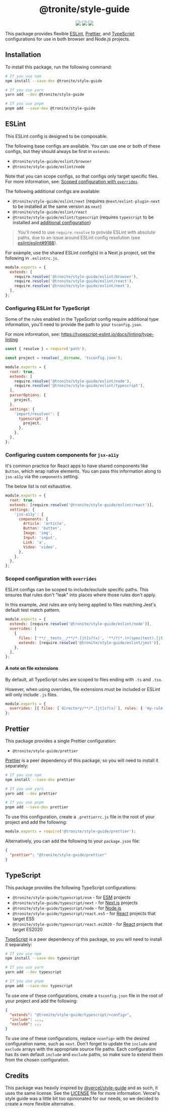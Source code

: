 <p align="center">
  <h1 align="center">@tronite/style-guide</h1>
</p>

<p align="center">
  <img src="https://img.shields.io/npm/v/%40tronite%2Fstyle-guide" />
  <img src="https://img.shields.io/github/actions/workflow/status/tronite/style-guide/release.yaml" />
  <img src="https://img.shields.io/github/license/tronite/style-guide" />
</p>

This package provides flexible [ESLint](https://eslint.org/), [Prettier](https://prettier.io/), and [TypeScript](https://typescriptlang.org/) configurations for use in both browser and Node.js projects.

## Installation

To install this package, run the following command:

```sh
# If you use npm
npm install --save-dev @tronite/style-guide

# If you use yarn
yarn add --dev @tronite/style-guide

# If you use pnpm
pnpm add --save-dev @tronite/style-guide
```

## ESLint

This ESLint config is designed to be composable.

The following base configs are available. You can use one or both of these
configs, but they should always be first in `extends`:

- `@tronite/style-guide/eslint/browser`
- `@tronite/style-guide/eslint/node`

Note that you can scope configs, so that configs only target specific files.
For more information, see: [Scoped configuration with `overrides`](#scoped-configuration-with-overrides).

The following additional configs are available:

- `@tronite/style-guide/eslint/next` (requires `@next/eslint-plugin-next` to be installed at the same version as `next`)
- `@tronite/style-guide/eslint/react`
- `@tronite/style-guide/eslint/typescript` (requires `typescript` to be installed and [additional configuration](#configuring-eslint-for-typescript))

> You'll need to use `require.resolve` to provide ESLint with absolute paths,
> due to an issue around ESLint config resolution (see
> [eslint/eslint#9188](https://github.com/eslint/eslint/issues/9188)).

For example, use the shared ESLint config(s) in a Next.js project, set the
following in `.eslintrc.js`.

```js
module.exports = {
  extends: [
    require.resolve('@tronite/style-guide/eslint/browser'),
    require.resolve('@tronite/style-guide/eslint/react'),
    require.resolve('@tronite/style-guide/eslint/next'),
  ],
};
```

### Configuring ESLint for TypeScript

Some of the rules enabled in the TypeScript config require additional type
information, you'll need to provide the path to your `tsconfig.json`.

For more information, see: https://typescript-eslint.io/docs/linting/type-linting

```js
const { resolve } = require('path');

const project = resolve(__dirname, 'tsconfig.json');

module.exports = {
  root: true,
  extends: [
    require.resolve('@tronite/style-guide/eslint/node'),
    require.resolve('@tronite/style-guide/eslint/typescript'),
  ],
  parserOptions: {
    project,
  },
  settings: {
    'import/resolver': {
      typescript: {
        project,
      },
    },
  },
};
```

### Configuring custom components for `jsx-a11y`

It's common practice for React apps to have shared components like `Button`,
which wrap native elements. You can pass this information along to `jsx-a11y`
via the `components` setting.

The below list is not exhaustive.

```js
module.exports = {
  root: true,
  extends: [require.resolve('@tronite/style-guide/eslint/react')],
  settings: {
    'jsx-a11y': {
      components: {
        Article: 'article',
        Button: 'button',
        Image: 'img',
        Input: 'input',
        Link: 'a',
        Video: 'video',
      },
    },
  },
};
```

### Scoped configuration with `overrides`

ESLint configs can be scoped to include/exclude specific paths. This ensures
that rules don't "leak" into places where those rules don't apply.

In this example, Jest rules are only being applied to files matching Jest's
default test match pattern.

```js
module.exports = {
  extends: [require.resolve('@tronite/style-guide/eslint/node')],
  overrides: [
    {
      files: ['**/__tests__/**/*.[jt]s?(x)', '**/?(*.)+(spec|test).[jt]s?(x)'],
      extends: [require.resolve('@tronite/style-guide/eslint/jest')],
    },
  ],
};
```

#### A note on file extensions

By default, all TypeScript rules are scoped to files ending with `.ts` and
`.tsx`.

However, when using overrides, file extensions must be included or ESLint will
only include `.js` files.

```js
module.exports = {
  overrides: [{ files: [`directory/**/*.[jt]s?(x)`], rules: { 'my-rule': 'off' } }],
};
```

## Prettier

This package provides a single Prettier configuration:

- `@tronite/style-guide/prettier`

[Prettier](https://prettier.io/) is a peer dependency of this package, so you will need to install it separately:

```sh
# If you use npm
npm install --save-dev prettier

# If you use yarn
yarn add --dev prettier

# If you use pnpm
pnpm add --save-dev prettier
```

To use this configuration, create a `.prettierrc.js` file in the root of your project and add the following:

```js
module.exports = require('@tronite/style-guide/prettier');
```

Alternatively, you can add the following to your `package.json` file:

```json
{
  "prettier": "@tronite/style-guide/prettier"
}
```

## TypeScript

This package provides the following TypeScript configurations:

- `@tronite/style-guide/typescript/esm` - for [ESM](https://nodejs.org/api/esm.html) projects
- `@tronite/style-guide/typescript/next` - for [Next.js](https://nextjs.org/) projects
- `@tronite/style-guide/typescript/node` - for [Node.js](https://nodejs.org/)
- `@tronite/style-guide/typescript/react.es5` - for [React](https://reactjs.org/) projects that target ES5
- `@tronite/style-guide/typescript/react.es2020` - for [React](https://reactjs.org/) projects that target ES2020

[TypeScript](https://typescriptlang.org/) is a peer dependency of this package, so you will need to install it separately:

```sh
# If you use npm
npm install --save-dev typescript

# If you use yarn
yarn add --dev typescript

# If you use pnpm
pnpm add --save-dev typescript
```

To use one of these configurations, create a `tsconfig.json` file in the root of your project and add the following:

```json
{
  "extends": "@tronite/style-guide/typescript/<config>",
  "include": ...,
  "exclude": ...
}
```

To use one of these configurations, replace `<config>` with the desired configuration name, such as `next`. Don't forget to update the `include` and `exclude` arrays with the appropriate source file paths. Each configuration has its own default `include` and `exclude` paths, so make sure to extend them from the chosen configuration.

## Credits

This package was heavily inspired by [@vercel/style-guide](https://github.com/vercel/style-guide) and as such, it uses the same license. See the [LICENSE](LICENSE) file for more information. Vercel's style guide was a little bit too opinionated for our needs, so we decided to create a more flexible alternative.
